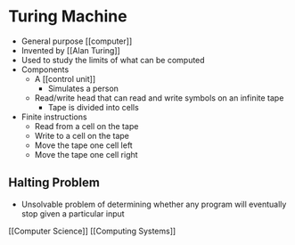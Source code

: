 # Turing Machine

- General purpose [[computer]]
- Invented by [[Alan Turing]]
- Used to study the limits of what can be computed
- Components
  - A [[control unit]]
    - Simulates a person
  - Read/write head that can read and write symbols on an infinite tape
    - Tape is divided into cells
- Finite instructions
  - Read from a cell on the tape
  - Write to a cell on the tape
  - Move the tape one cell left
  - Move the tape one cell right

## Halting Problem

- Unsolvable problem of determining whether any program will eventually stop given a particular input

[[Computer Science]] [[Computing Systems]]

